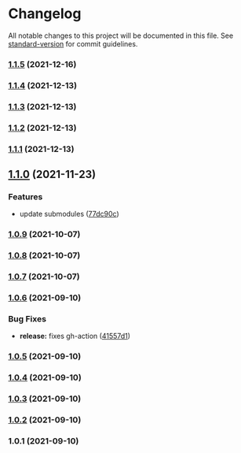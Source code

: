 # Changelog

All notable changes to this project will be documented in this file. See [standard-version](https://github.com/conventional-changelog/standard-version) for commit guidelines.

### [1.1.5](https://github.com/rickstaa/openai_ros_ws/compare/v1.1.4...v1.1.5) (2021-12-16)

### [1.1.4](https://github.com/rickstaa/openai_ros_ws/compare/v1.1.3...v1.1.4) (2021-12-13)

### [1.1.3](https://github.com/rickstaa/openai_ros_ws/compare/v1.1.2...v1.1.3) (2021-12-13)

### [1.1.2](https://github.com/rickstaa/openai_ros_ws/compare/v1.1.1...v1.1.2) (2021-12-13)

### [1.1.1](https://github.com/rickstaa/openai_ros_ws/compare/v1.1.0...v1.1.1) (2021-12-13)

## [1.1.0](https://github.com/rickstaa/openai_ros_ws/compare/v1.0.9...v1.1.0) (2021-11-23)


### Features

* update submodules ([77dc90c](https://github.com/rickstaa/openai_ros_ws/commit/77dc90c1ddfff2d7f64399260be95f397ceb02d1))

### [1.0.9](https://github.com/rickstaa/openai_ros_ws/compare/v1.0.8...v1.0.9) (2021-10-07)

### [1.0.8](https://github.com/rickstaa/openai_ros_ws/compare/v1.0.7...v1.0.8) (2021-10-07)

### [1.0.7](https://github.com/rickstaa/openai_ros_ws/compare/v1.0.6...v1.0.7) (2021-10-07)

### [1.0.6](https://github.com/rickstaa/openai_ros_ws/compare/v1.0.5...v1.0.6) (2021-09-10)


### Bug Fixes

* **release:** fixes gh-action ([41557d1](https://github.com/rickstaa/openai_ros_ws/commit/41557d1ed15e806ab1a980f8f8d8a2428d189404))

### [1.0.5](https://github.com/rickstaa/openai_ros_ws/compare/v1.0.4...v1.0.5) (2021-09-10)

### [1.0.4](https://github.com/rickstaa/openai_ros_ws/compare/v1.0.3...v1.0.4) (2021-09-10)

### [1.0.3](https://github.com/rickstaa/openai_ros_ws/compare/v1.0.2...v1.0.3) (2021-09-10)

### [1.0.2](https://github.com/rickstaa/openai_ros_ws/compare/v1.0.1...v1.0.2) (2021-09-10)

### 1.0.1 (2021-09-10)
